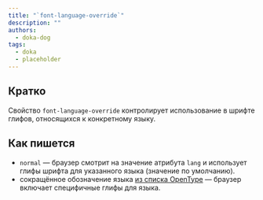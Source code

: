 ```yaml
---
title: "`font-language-override`"
description: ""
authors:
  - doka-dog
tags:
  - doka
  - placeholder
---
```


## Кратко

Свойство `font-language-override` контролирует использование в шрифте глифов, относящихся к конкретному языку.

## Как пишется

- `normal` — браузер смотрит на значение атрибута `lang` и использует глифы шрифта для указанного языка (значение по умолчанию).
- сокращённое обозначение языка [из списка OpenType](https://docs.microsoft.com/en-us/typography/opentype/spec/languagetags) — браузер включает специфичные глифы для языка.
